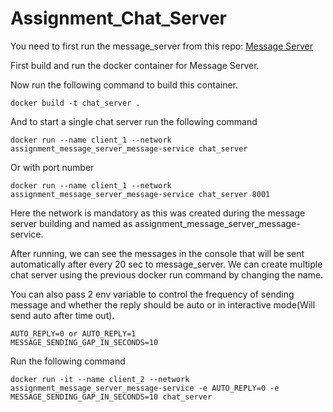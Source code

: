 # Assignment_Chat_Server

You need to first run the message_server from this repo:
[Message Server](https://github.com/ShehabAhmedSayem/Assignmet_Message_Server)

First build and run the docker container for Message Server.

Now run the following command to build this container.
```
docker build -t chat_server .
```
And to start a single chat server run the following command
```
docker run --name client_1 --network assignment_message_server_message-service chat_server
```
Or with port number
```
docker run --name client_1 --network assignment_message_server_message-service chat_server 8001
```

Here the network is mandatory as this was created during the message server building and named as assignment_message_server_message-service.

After running, we can see the messages in the console that will be sent automatically after every 20 sec to message_server.
We can create multiple chat server using the previous docker run command by changing the name.

You can also pass 2 env variable to control the frequency of sending message and whether the reply should be auto or in interactive mode(Will send auto after time out). 
```
AUTO_REPLY=0 or AUTO_REPLY=1 
MESSAGE_SENDING_GAP_IN_SECONDS=10 
```
Run the following command

```
docker run -it --name client_2 --network assignment_message_server_message-service -e AUTO_REPLY=0 -e MESSAGE_SENDING_GAP_IN_SECONDS=10 chat_server
```
